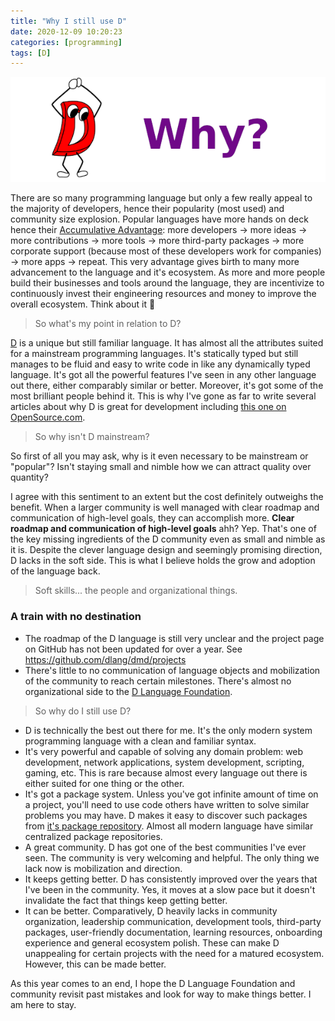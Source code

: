 ```yaml
---
title: "Why I still use D"
date: 2020-12-09 10:20:23
categories: [programming]
tags: [D]
---
```


![No one](/images/2020-why-use-d.png)

There are so many programming language but only a few really appeal to the
majority of developers, hence their popularity (most used) and community size
explosion. Popular languages have more hands on deck hence their
[Accumulative Advantage](https://www.shortform.com/blog/accumulative-advantage/):
more developers -> more ideas -> more contributions -> more tools -> more
third-party packages -> more corporate support (because most of these developers
work for companies) -> more apps -> repeat. This very advantage gives birth to
many more advancement to the language and it's ecosystem. As more and more
people build their businesses and tools around the language, they are
incentivize to continuously invest their engineering resources and money to
improve the overall ecosystem. Think about it 🤔

> So what's my point in relation to D?

[D](https://dlang.org) is a unique but still familiar language. It has almost
all the attributes suited for a mainstream programming languages. It's
statically typed but still manages to be fluid and easy to write code in like
any dynamically typed language. It's got all the powerful features I've seen in
any other language out there, either comparably similar or better. Moreover,
it's got some of the most brilliant people behind it. This is why I've gone as
far to write several articles about why D is great for development including
[this one on OpenSource.com](https://opensource.com/article/17/5/d-open-source-software-development).

> So why isn't D mainstream?

So first of all you may ask, why is it even necessary to be mainstream or
"popular"? Isn't staying small and nimble how we can attract quality over
quantity?

I agree with this sentiment to an extent but the cost definitely outweighs the
benefit. When a larger community is well managed with clear roadmap and
communication of high-level goals, they can accomplish more. **Clear roadmap and
communication of high-level goals** ahh? Yep. That's one of the key missing
ingredients of the D community even as small and nimble as it is. Despite the
clever language design and seemingly promising direction, D lacks in the soft
side. This is what I believe holds the grow and adoption of the language back.

> Soft skills... the people and organizational things.

### A train with no destination

-   The roadmap of the D language is still very unclear and the project page on
    GitHub has not been updated for over a year. See
    https://github.com/dlang/dmd/projects
-   There's little to no communication of language objects and mobilization of
    the community to reach certain milestones. There's almost no organizational
    side to the
    [D Language Foundation](https://dlang.org/foundation/about.html).

> So why do I still use D?

-   D is technically the best out there for me. It's the only modern system
    programming language with a clean and familiar syntax.
-   It's very powerful and capable of solving any domain problem: web
    development, network applications, system development, scripting, gaming,
    etc. This is rare because almost every language out there is either suited
    for one thing or the other.
-   It's got a package system. Unless you've got infinite amount of time on a
    project, you'll need to use code others have written to solve similar
    problems you may have. D makes it easy to discover such packages from
    [it's package repository](https://code.dlang.org). Almost all modern
    language have similar centralized package repositories.
-   A great community. D has got one of the best communities I've ever seen. The
    community is very welcoming and helpful. The only thing we lack now is
    mobilization and direction.
-   It keeps getting better. D has consistently improved over the years that
    I've been in the community. Yes, it moves at a slow pace but it doesn't
    invalidate the fact that things keep getting better.
-   It can be better. Comparatively, D heavily lacks in community organization,
    leadership communication, development tools, third-party packages,
    user-friendly documentation, learning resources, onboarding experience and
    general ecosystem polish. These can make D unappealing for certain projects
    with the need for a matured ecosystem. However, this can be made better.

As this year comes to an end, I hope the D Language Foundation and community
revisit past mistakes and look for way to make things better. I am here to stay.
